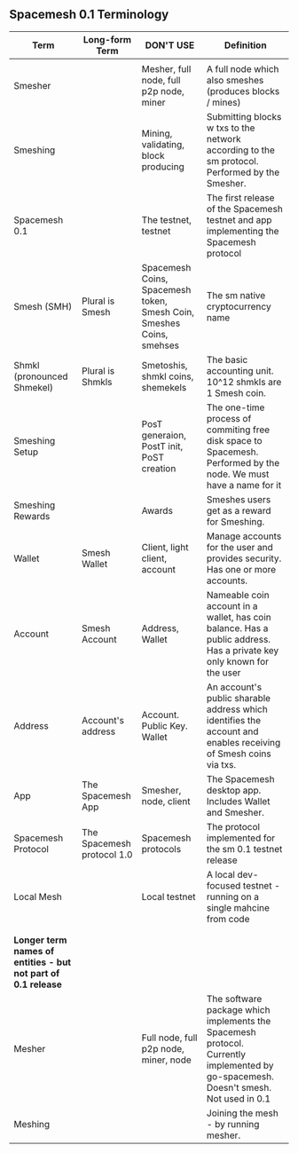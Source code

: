 ## Spacemesh 0.1 Terminology ##

| Term                                                          | Long\-form Term             | DON'T USE                                   | Definition                                                                                                                               |
|---------------------------------------------------------------|-----------------------------|---------------------------------------------|------------------------------------------------------------------------------------------------------------------------------------------|
|                                           |                             |                                             |                                                                                                                                          |
| Smesher                                                       |                             | Mesher, full node, full p2p node, miner    | A full node which also smeshes \(produces blocks / mines\)                                                                               |
| Smeshing                                                      |                             | Mining, validating, block producing       | Submitting blocks w txs to the network according to the sm protocol\. Performed by the Smesher\.                                 |
| Spacemesh 0\.1                                                |                             | The testnet, testnet                      | The first release of the Spacemesh testnet and app implementing the Spacemesh protocol                                                   |
| Smesh \(SMH\)                                                 | Plural is Smesh   | Spacemesh Coins, Spacemesh token, Smesh Coin, Smeshes Coins, smehses         | The sm native cryptocurrency name                                                                                                        |
| Shmkl (pronounced Shmekel)                                   |  Plural is Shmkls            | Smetoshis, shmkl coins, shemekels                                   | The basic accounting unit\. 10^12 shmkls are 1 Smesh coin\.                                                                            |
| Smeshing Setup                                                |                             | PosT generaion, PostT init, PoST creation | The one\-time process of commiting free disk space to Spacemesh\. Performed by the node\. We must have a name for it                     |
| Smeshing Rewards                                              |                             | Awards                                      | Smeshes users get as a reward for Smeshing\.                                                                                                            |
| Wallet                                                        | Smesh Wallet                | Client, light client, account             | Manage accounts for the user and provides security\. Has one or more accounts\.                                                          |
| Account                                                       | Smesh Account               | Address, Wallet                           | Nameable coin account in a wallet, has coin balance\. Has a public address\. Has a private key only known for the user                 |
| Address                                                       | Account's address           | Account\. Public Key\. Wallet               | An account's public sharable address which identifies the account and enables receiving of Smesh coins via txs\.                         |
| App                                                           | The Spacemesh App           | Smesher, node, client                     | The Spacemesh desktop app\. Includes Wallet and Smesher\.                                                                                |
| Spacemesh Protocol                                            | The Spacemesh protocol 1\.0 | Spacemesh protocols                         | The protocol implemented for the sm 0\.1 testnet release                                                                                 |
| Local Mesh                                                    |                             | Local testnet                               | A local dev\-focused testnet \- running on a single mahcine from code                                                                    |
|                                                               |                             |                                             |                                                                                                                                          |
|                                                               |                             |                                             |                                                                                                                                          |
| **Longer term names of entities \- but not part of 0\.1 release** |                             |                                             |                                                                                                                                          |
| Mesher                                                        |                             | Full node, full p2p node, miner, node     | The software package which implements the Spacemesh protocol\. Currently implemented by go\-spacemesh\. Doesn't smesh\. Not used in 0\.1 |
| Meshing                                                       |                             |                                             | Joining the mesh \- by running mesher\.                                                                                                  |
